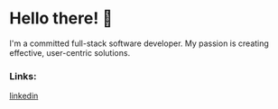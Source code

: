
# Hello there! 👋
I'm a committed full-stack software developer.
My passion is creating effective, user-centric solutions. 
### 
### Links:
<a href="https://www.linkedin.com/in/yobu/">linkedin</a>
<div>

            
</div> 
